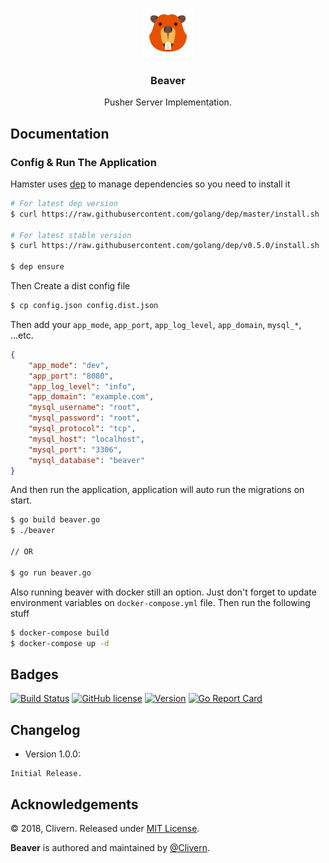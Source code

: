 <p align="center">
    <img alt="Beaver Logo" src="https://raw.githubusercontent.com/Clivern/Beaver/master/assets/img/logo.png" height="80" />
    <h3 align="center">Beaver</h3>
    <p align="center">Pusher Server Implementation.</p>
</p>

## Documentation

### Config & Run The Application

Hamster uses [dep](https://github.com/golang/dep) to manage dependencies so you need to install it

```bash
# For latest dep version
$ curl https://raw.githubusercontent.com/golang/dep/master/install.sh | sh

# For latest stable version
$ curl https://raw.githubusercontent.com/golang/dep/v0.5.0/install.sh | sh

$ dep ensure
```

Then Create a dist config file

```bash
$ cp config.json config.dist.json
```

Then add your `app_mode`, `app_port`, `app_log_level`, `app_domain`, `mysql_*`, ...etc.

```json
{
    "app_mode": "dev",
    "app_port": "8080",
    "app_log_level": "info",
    "app_domain": "example.com",
    "mysql_username": "root",
    "mysql_password": "root",
    "mysql_protocol": "tcp",
    "mysql_host": "localhost",
    "mysql_port": "3306",
    "mysql_database": "beaver"
}
```

And then run the application, application will auto run the migrations on start.

```bash
$ go build beaver.go
$ ./beaver

// OR

$ go run beaver.go
```

Also running beaver with docker still an option. Just don't forget to update environment variables on `docker-compose.yml` file. Then run the following stuff

```bash
$ docker-compose build
$ docker-compose up -d
```

## Badges

[![Build Status](https://travis-ci.org/Clivern/Beaver.svg?branch=master)](https://travis-ci.org/Clivern/Beaver)
[![GitHub license](https://img.shields.io/github/license/Clivern/Beaver.svg)](https://github.com/Clivern/Beaver/blob/master/LICENSE)
[![Version](https://img.shields.io/badge/Version-1.0.0-red.svg)](https://github.com/Clivern/Beaver/releases)
[![Go Report Card](https://goreportcard.com/badge/github.com/Clivern/Beaver)](https://goreportcard.com/report/github.com/Clivern/Beaver)


## Changelog

* Version 1.0.0:
```
Initial Release.
```


## Acknowledgements

© 2018, Clivern. Released under [MIT License](https://opensource.org/licenses/mit-license.php).

**Beaver** is authored and maintained by [@Clivern](http://github.com/clivern).
